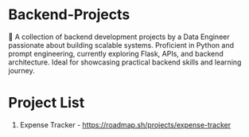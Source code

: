 # Backend-Projects
🚀 A collection of backend development projects by a Data Engineer passionate about building scalable systems. Proficient in Python and prompt engineering, currently exploring Flask, APIs, and backend architecture. Ideal for showcasing practical backend skills and learning journey.

# Project List 

1. Expense Tracker - https://roadmap.sh/projects/expense-tracker
